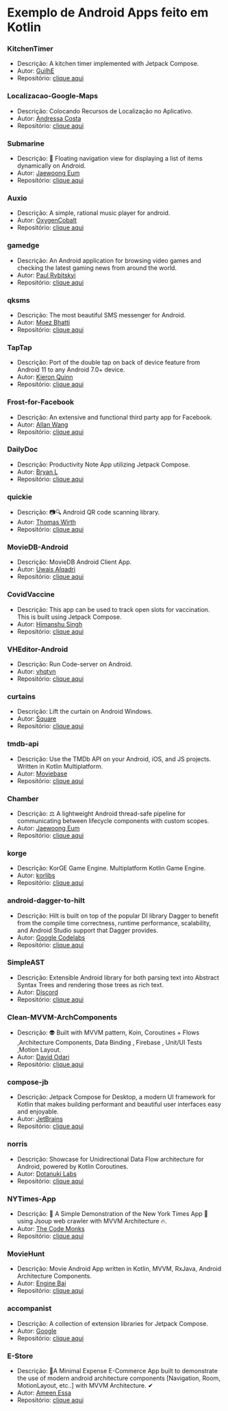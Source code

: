 # Exemplo de Android Apps feito em Kotlin

### KitchenTimer

* Descrição: A kitchen timer implemented with Jetpack Compose.
* Autor: [GuilhE](https://github.com/GuilhE)
* Repositório: [clique aqui](https://github.com/GuilhE/KitchenTimer)

### Localizacao-Google-Maps

* Descrição: Colocando Recursos de Localização no Aplicativo.
* Autor: [Andressa Costa](https://github.com/andressa-costa)
* Repositório: [clique aqui](https://github.com/andressa-costa/Localizacao-Google-Maps)


### Submarine

* Descrição: 🚤 Floating navigation view for displaying a list of items dynamically on Android.
* Autor: [Jaewoong Eum](https://github.com/skydoves)
* Repositório: [clique aqui](https://github.com/skydoves/Submarine)

### Auxio

* Descrição: A simple, rational music player for android.
* Autor: [OxygenCobalt](https://github.com/OxygenCobalt)
* Repositório: [clique aqui](https://github.com/OxygenCobalt/Auxio)

### gamedge

* Descrição: An Android application for browsing video games and checking the latest gaming news from around the world.
* Autor: [Paul Rybitskyi](https://github.com/mars885)
* Repositório: [clique aqui](https://github.com/mars885/gamedge)

### qksms

* Descrição: The most beautiful SMS messenger for Android.
* Autor: [Moez Bhatti](https://github.com/moezbhatti)
* Repositório: [clique aqui](https://github.com/moezbhatti/qksms)

### TapTap

* Descrição: Port of the double tap on back of device feature from Android 11 to any Android 7.0+ device.
* Autor: [Kieron Quinn](https://github.com/KieronQuinn)
* Repositório: [clique aqui](https://github.com/KieronQuinn/TapTap)

### Frost-for-Facebook

* Descrição: An extensive and functional third party app for Facebook.
* Autor: [Allan Wang](https://github.com/AllanWang)
* Repositório: [clique aqui](https://github.com/AllanWang/Frost-for-Facebook)

### DailyDoc

* Descrição: Productivity Note App utilizing Jetpack Compose.
* Autor: [Bryan L](https://github.com/B-Lidberg)
* Repositório: [clique aqui](https://github.com/B-Lidberg/DailyDoc)

### quickie

* Descrição: 📷🔍 Android QR code scanning library.
* Autor: [Thomas Wirth](https://github.com/G00fY2)
* Repositório: [clique aqui](https://github.com/G00fY2/quickie)

### MovieDB-Android

* Descrição: MovieDB Android Client App.
* Autor: [Uwais Alqadri](https://github.com/uwais123)
* Repositório: [clique aqui](https://github.com/uwais123/MovieDB-Android)

### CovidVaccine

* Descrição: This app can be used to track open slots for vaccination. This is built using Jetpack Compose.
* Autor: [Himanshu Singh](https://github.com/hi-manshu)
* Repositório: [clique aqui](https://github.com/hi-manshu/CovidVaccine)

### VHEditor-Android

* Descrição: Run Code-server on Android.
* Autor: [vhqtvn](https://github.com/vhqtvn)
* Repositório: [clique aqui](https://github.com/vhqtvn/VHEditor-Android)

### curtains

* Descrição: Lift the curtain on Android Windows.
* Autor: [Square](https://github.com/square)
* Repositório: [clique aqui](https://github.com/square/curtains)

### tmdb-api

* Descrição: Use the TMDb API on your Android, iOS, and JS projects. Written in Kotlin Multiplatform.
* Autor: [Moviebase](https://github.com/MoviebaseApp)
* Repositório: [clique aqui](https://github.com/MoviebaseApp/tmdb-api)

### Chamber

* Descrição: ⚖️ A lightweight Android thread-safe pipeline for communicating between lifecycle components with custom scopes.
* Autor: [Jaewoong Eum](https://github.com/skydoves)
* Repositório: [clique aqui](https://github.com/skydoves/Chamber)

### korge

* Descrição: KorGE Game Engine. Multiplatform Kotlin Game Engine.
* Autor: [korlibs](https://github.com/korlibs)
* Repositório: [clique aqui](https://github.com/korlibs/korge)

### android-dagger-to-hilt

* Descrição: Hilt is built on top of the popular DI library Dagger to benefit from the compile time correctness, runtime performance, scalability, and Android Studio support that Dagger provides.
* Autor: [Google Codelabs](https://github.com/googlecodelabs)
* Repositório: [clique aqui](https://github.com/googlecodelabs/android-dagger-to-hilt)

### SimpleAST

* Descrição: Extensible Android library for both parsing text into Abstract Syntax Trees and rendering those trees as rich text.
* Autor: [Discord](https://github.com/discord)
* Repositório: [clique aqui](https://github.com/discord/SimpleAST)

### Clean-MVVM-ArchComponents

* Descrição: 👽 Built with MVVM pattern, Koin, Coroutines + Flows ,Architecture Components, Data Binding , Firebase , Unit/UI Tests ,Motion Layout.
* Autor: [David Odari](https://github.com/odaridavid)
* Repositório: [clique aqui](https://github.com/odaridavid/Clean-MVVM-ArchComponents)

### compose-jb

* Descrição: Jetpack Compose for Desktop, a modern UI framework for Kotlin that makes building performant and beautiful user interfaces easy and enjoyable.
* Autor: [JetBrains](https://github.com/JetBrains)
* Repositório: [clique aqui](https://github.com/JetBrains/compose-jb)

### norris

* Descrição: Showcase for Unidirectional Data Flow architecture for Android, powered by Kotlin Coroutines.
* Autor: [Dotanuki Labs](https://github.com/dotanuki-labs)
* Repositório: [clique aqui](https://github.com/dotanuki-labs/norris)

### NYTimes-App

* Descrição: 🗽 A Simple Demonstration of the New York Times App 📱 using Jsoup web crawler with MVVM Architecture 🔥.
* Autor: [The Code Monks](https://github.com/TheCodeMonks)
* Repositório: [clique aqui](https://github.com/TheCodeMonks/NYTimes-App)

### MovieHunt

* Descrição: Movie Android App written in Kotlin, MVVM, RxJava, Android Architecture Components.
* Autor: [Engine Bai](https://github.com/enginebai)
* Repositório: [clique aqui](https://github.com/enginebai/MovieHunt)

### accompanist

* Descrição: A collection of extension libraries for Jetpack Compose.
* Autor: [Google](https://github.com/google)
* Repositório: [clique aqui](https://github.com/google/accompanist)

### E-Store

* Descrição: 🛒A Minimal Expense E-Commerce App built to demonstrate the use of modern android architecture components [Navigation, Room, MotionLayout, etc..] with MVVM Architecture. ✔
* Autor: [Ameen Essa](https://github.com/AmeenAhmed1)
* Repositório: [clique aqui](https://github.com/AmeenAhmed1/E-Store)
